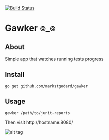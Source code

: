 [![Build Status](https://travis-ci.org/markstgodard/gawker.svg?branch=master)](https://travis-ci.org/markstgodard/gawker)
# Gawker ๏_๏

## About
Simple app that watches running tests progress

## Install

    go get github.com/markstgodard/gawker

## Usage

    gawker /path/to/junit-reports

Then visit http://hostname:8080/

![alt tag](https://raw.githubusercontent.com/markstgodard/gawker/master/screenshot.png)
